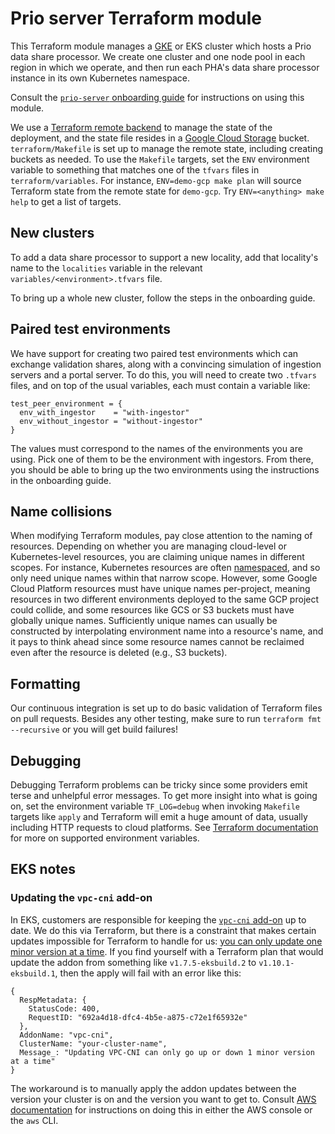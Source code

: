 # Prio server Terraform module

This Terraform module manages a [GKE](https://cloud.google.com/kubernetes-engine/docs) or EKS cluster which hosts a Prio data share processor. We create one cluster and one node pool in each region in which we operate, and then run each PHA's data share processor instance in its own Kubernetes namespace.

Consult the [`prio-server` onboarding guide](https://github.com/abetterinternet/docs/blob/main/prio-server/onboarding.md) for instructions on using this module.

We use a [Terraform remote backend](https://www.terraform.io/docs/backends/index.html) to manage the state of the deployment, and the state file resides in a [Google Cloud Storage](https://cloud.google.com/storage/docs) bucket. `terraform/Makefile` is set up to manage the remote state, including creating buckets as needed. To use the `Makefile` targets, set the `ENV` environment variable to something that matches one of the `tfvars` files in `terraform/variables`. For instance, `ENV=demo-gcp make plan` will source Terraform state from the remote state for `demo-gcp`. Try `ENV=<anything> make help` to get a list of targets.

## New clusters

To add a data share processor to support a new locality, add that locality's name to the `localities` variable in the relevant `variables/<environment>.tfvars` file.

To bring up a whole new cluster, follow the steps in the onboarding guide.

## Paired test environments

We have support for creating two paired test environments which can exchange validation shares, along with a convincing simulation of ingestion servers and a portal server. To do this, you will need to create two `.tfvars` files, and on top of the usual variables, each must contain a variable like:

    test_peer_environment = {
      env_with_ingestor    = "with-ingestor"
      env_without_ingestor = "without-ingestor"
    }

The values must correspond to the names of the environments you are using. Pick one of them to be the environment with ingestors. From there, you should be able to bring up the two environments using the instructions in the onboarding guide.

## Name collisions

When modifying Terraform modules, pay close attention to the naming of resources. Depending on whether you are managing cloud-level or Kubernetes-level resources, you are claiming unique names in different scopes. For instance, Kubernetes resources are often [namespaced](https://kubernetes.io/docs/concepts/overview/working-with-objects/namespaces/), and so only need unique names within that narrow scope. However, some Google Cloud Platform resources must have unique names per-project, meaning resources in two different environments deployed to the same GCP project could collide, and some resources like GCS or S3 buckets must have globally unique names. Sufficiently unique names can usually be constructed by interpolating environment name into a resource's name, and it pays to think ahead since some resource names cannot be reclaimed even after the resource is deleted (e.g., S3 buckets).

## Formatting

Our continuous integration is set up to do basic validation of Terraform files on pull requests. Besides any other testing, make sure to run `terraform fmt --recursive` or you will get build failures!

## Debugging

Debugging Terraform problems can be tricky since some providers emit terse and unhelpful error messages. To get more insight into what is going on, set the environment variable `TF_LOG=debug` when invoking `Makefile` targets like `apply` and Terraform will emit a huge amount of data, usually including HTTP requests to cloud platforms. See [Terraform documentation](https://www.terraform.io/docs/cli/config/environment-variables.html) for more on supported environment variables.

## EKS notes

### Updating the `vpc-cni` add-on

In EKS, customers are responsible for keeping the [`vpc-cni` add-on](https://docs.aws.amazon.com/eks/latest/userguide/pod-networking.html) up to date. We do this via Terraform, but there is a constraint that makes certain updates impossible for Terraform to handle for us: [you can only update one minor version at a time](https://docs.aws.amazon.com/eks/latest/userguide/managing-vpc-cni.html#updating-vpc-cni-eks-add-on). If you find yourself with a Terraform plan that would update the addon from something like `v1.7.5-eksbuild.2` to `v1.10.1-eksbuild.1`, then the apply will fail with an error like this:

    {
      RespMetadata: {
        StatusCode: 400,
        RequestID: "692a4d18-dfc4-4b5e-a875-c72e1f65932e"
      },
      AddonName: "vpc-cni",
      ClusterName: "your-cluster-name",
      Message_: "Updating VPC-CNI can only go up or down 1 minor version at a time"
    }

The workaround is to manually apply the addon updates between the version your cluster is on and the version you want to get to. Consult [AWS documentation](https://docs.aws.amazon.com/eks/latest/userguide/managing-vpc-cni.html#updating-vpc-cni-eks-add-on) for instructions on doing this in either the AWS console or the `aws` CLI.

